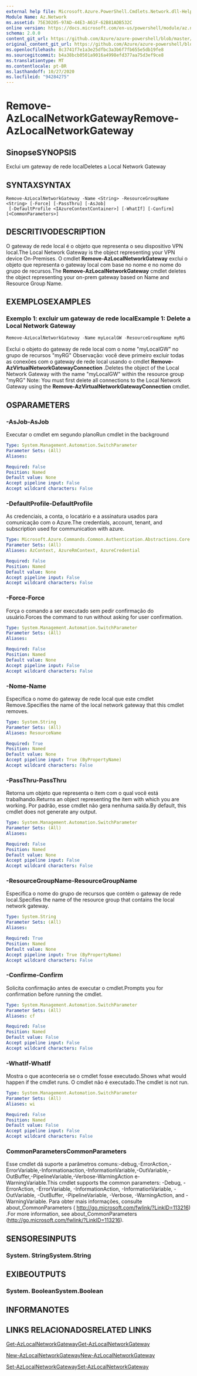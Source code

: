 ```yaml
---
external help file: Microsoft.Azure.PowerShell.Cmdlets.Network.dll-Help.xml
Module Name: Az.Network
ms.assetid: 75E30205-97AD-44E3-A61F-62B81ADB532C
online version: https://docs.microsoft.com/en-us/powershell/module/az.network/remove-azlocalnetworkgateway
schema: 2.0.0
content_git_url: https://github.com/Azure/azure-powershell/blob/master/src/Network/Network/help/Remove-AzLocalNetworkGateway.md
original_content_git_url: https://github.com/Azure/azure-powershell/blob/master/src/Network/Network/help/Remove-AzLocalNetworkGateway.md
ms.openlocfilehash: 8c3741f7e1a3e25dfbc3a3b6f7fb655e5db19fe8
ms.sourcegitcommit: b4a38bcb0501a9016a4998efd377aa75d3ef9ce8
ms.translationtype: MT
ms.contentlocale: pt-BR
ms.lasthandoff: 10/27/2020
ms.locfileid: "94284275"
---
```

# <span data-ttu-id="9c208-101">Remove-AzLocalNetworkGateway</span><span class="sxs-lookup"><span data-stu-id="9c208-101">Remove-AzLocalNetworkGateway</span></span>

## <span data-ttu-id="9c208-102">Sinopse</span><span class="sxs-lookup"><span data-stu-id="9c208-102">SYNOPSIS</span></span>
<span data-ttu-id="9c208-103">Exclui um gateway de rede local</span><span class="sxs-lookup"><span data-stu-id="9c208-103">Deletes a Local Network Gateway</span></span>

## <span data-ttu-id="9c208-104">SYNTAX</span><span class="sxs-lookup"><span data-stu-id="9c208-104">SYNTAX</span></span>

```
Remove-AzLocalNetworkGateway -Name <String> -ResourceGroupName <String> [-Force] [-PassThru] [-AsJob]
 [-DefaultProfile <IAzureContextContainer>] [-WhatIf] [-Confirm] [<CommonParameters>]
```

## <span data-ttu-id="9c208-105">DESCRITIVO</span><span class="sxs-lookup"><span data-stu-id="9c208-105">DESCRIPTION</span></span>
<span data-ttu-id="9c208-106">O gateway de rede local é o objeto que representa o seu dispositivo VPN local.</span><span class="sxs-lookup"><span data-stu-id="9c208-106">The Local Network Gateway is the object representing your VPN device On-Premises.</span></span>
<span data-ttu-id="9c208-107">O cmdlet **Remove-AzLocalNetworkGateway** exclui o objeto que representa o gateway local com base no nome e no nome do grupo de recursos.</span><span class="sxs-lookup"><span data-stu-id="9c208-107">The **Remove-AzLocalNetworkGateway** cmdlet deletes the object representing your on-prem gateway based on Name and Resource Group Name.</span></span>

## <span data-ttu-id="9c208-108">EXEMPLOS</span><span class="sxs-lookup"><span data-stu-id="9c208-108">EXAMPLES</span></span>

### <span data-ttu-id="9c208-109">Exemplo 1: excluir um gateway de rede local</span><span class="sxs-lookup"><span data-stu-id="9c208-109">Example 1: Delete a Local Network Gateway</span></span>
```powershell
Remove-AzLocalNetworkGateway -Name myLocalGW -ResourceGroupName myRG
```

<span data-ttu-id="9c208-110">Exclui o objeto do gateway de rede local com o nome "myLocalGW" no grupo de recursos "myRG" Observação: você deve primeiro excluir todas as conexões com o gateway de rede local usando o cmdlet **Remove-AzVirtualNetworkGatewayConnection** .</span><span class="sxs-lookup"><span data-stu-id="9c208-110">Deletes the object of the Local Network Gateway with the name "myLocalGW" within the resource group "myRG" Note: You must first delete all connections to the Local Network Gateway using the **Remove-AzVirtualNetworkGatewayConnection** cmdlet.</span></span>

## <span data-ttu-id="9c208-111">OS</span><span class="sxs-lookup"><span data-stu-id="9c208-111">PARAMETERS</span></span>

### <span data-ttu-id="9c208-112">-AsJob</span><span class="sxs-lookup"><span data-stu-id="9c208-112">-AsJob</span></span>
<span data-ttu-id="9c208-113">Executar o cmdlet em segundo plano</span><span class="sxs-lookup"><span data-stu-id="9c208-113">Run cmdlet in the background</span></span>

```yaml
Type: System.Management.Automation.SwitchParameter
Parameter Sets: (All)
Aliases:

Required: False
Position: Named
Default value: None
Accept pipeline input: False
Accept wildcard characters: False
```

### <span data-ttu-id="9c208-114">-DefaultProfile</span><span class="sxs-lookup"><span data-stu-id="9c208-114">-DefaultProfile</span></span>
<span data-ttu-id="9c208-115">As credenciais, a conta, o locatário e a assinatura usados para comunicação com o Azure.</span><span class="sxs-lookup"><span data-stu-id="9c208-115">The credentials, account, tenant, and subscription used for communication with azure.</span></span>

```yaml
Type: Microsoft.Azure.Commands.Common.Authentication.Abstractions.Core.IAzureContextContainer
Parameter Sets: (All)
Aliases: AzContext, AzureRmContext, AzureCredential

Required: False
Position: Named
Default value: None
Accept pipeline input: False
Accept wildcard characters: False
```

### <span data-ttu-id="9c208-116">-Force</span><span class="sxs-lookup"><span data-stu-id="9c208-116">-Force</span></span>
<span data-ttu-id="9c208-117">Força o comando a ser executado sem pedir confirmação do usuário.</span><span class="sxs-lookup"><span data-stu-id="9c208-117">Forces the command to run without asking for user confirmation.</span></span>

```yaml
Type: System.Management.Automation.SwitchParameter
Parameter Sets: (All)
Aliases:

Required: False
Position: Named
Default value: None
Accept pipeline input: False
Accept wildcard characters: False
```

### <span data-ttu-id="9c208-118">-Nome</span><span class="sxs-lookup"><span data-stu-id="9c208-118">-Name</span></span>
<span data-ttu-id="9c208-119">Especifica o nome do gateway de rede local que este cmdlet Remove.</span><span class="sxs-lookup"><span data-stu-id="9c208-119">Specifies the name of the local network gateway that this cmdlet removes.</span></span>

```yaml
Type: System.String
Parameter Sets: (All)
Aliases: ResourceName

Required: True
Position: Named
Default value: None
Accept pipeline input: True (ByPropertyName)
Accept wildcard characters: False
```

### <span data-ttu-id="9c208-120">-PassThru</span><span class="sxs-lookup"><span data-stu-id="9c208-120">-PassThru</span></span>
<span data-ttu-id="9c208-121">Retorna um objeto que representa o item com o qual você está trabalhando.</span><span class="sxs-lookup"><span data-stu-id="9c208-121">Returns an object representing the item with which you are working.</span></span>
<span data-ttu-id="9c208-122">Por padrão, esse cmdlet não gera nenhuma saída.</span><span class="sxs-lookup"><span data-stu-id="9c208-122">By default, this cmdlet does not generate any output.</span></span>

```yaml
Type: System.Management.Automation.SwitchParameter
Parameter Sets: (All)
Aliases:

Required: False
Position: Named
Default value: None
Accept pipeline input: False
Accept wildcard characters: False
```

### <span data-ttu-id="9c208-123">-ResourceGroupName</span><span class="sxs-lookup"><span data-stu-id="9c208-123">-ResourceGroupName</span></span>
<span data-ttu-id="9c208-124">Especifica o nome do grupo de recursos que contém o gateway de rede local.</span><span class="sxs-lookup"><span data-stu-id="9c208-124">Specifies the name of the resource group that contains the local network gateway.</span></span>

```yaml
Type: System.String
Parameter Sets: (All)
Aliases:

Required: True
Position: Named
Default value: None
Accept pipeline input: True (ByPropertyName)
Accept wildcard characters: False
```

### <span data-ttu-id="9c208-125">-Confirme</span><span class="sxs-lookup"><span data-stu-id="9c208-125">-Confirm</span></span>
<span data-ttu-id="9c208-126">Solicita confirmação antes de executar o cmdlet.</span><span class="sxs-lookup"><span data-stu-id="9c208-126">Prompts you for confirmation before running the cmdlet.</span></span>

```yaml
Type: System.Management.Automation.SwitchParameter
Parameter Sets: (All)
Aliases: cf

Required: False
Position: Named
Default value: False
Accept pipeline input: False
Accept wildcard characters: False
```

### <span data-ttu-id="9c208-127">-WhatIf</span><span class="sxs-lookup"><span data-stu-id="9c208-127">-WhatIf</span></span>
<span data-ttu-id="9c208-128">Mostra o que aconteceria se o cmdlet fosse executado.</span><span class="sxs-lookup"><span data-stu-id="9c208-128">Shows what would happen if the cmdlet runs.</span></span>
<span data-ttu-id="9c208-129">O cmdlet não é executado.</span><span class="sxs-lookup"><span data-stu-id="9c208-129">The cmdlet is not run.</span></span>

```yaml
Type: System.Management.Automation.SwitchParameter
Parameter Sets: (All)
Aliases: wi

Required: False
Position: Named
Default value: False
Accept pipeline input: False
Accept wildcard characters: False
```

### <span data-ttu-id="9c208-130">CommonParameters</span><span class="sxs-lookup"><span data-stu-id="9c208-130">CommonParameters</span></span>
<span data-ttu-id="9c208-131">Esse cmdlet dá suporte a parâmetros comuns:-debug,-ErrorAction,-ErrorVariable,-Informationaction,-InformationVariable,-OutVariable,-OutBuffer,-PipelineVariable,-Verbose-WarningAction e-WarningVariable.</span><span class="sxs-lookup"><span data-stu-id="9c208-131">This cmdlet supports the common parameters: -Debug, -ErrorAction, -ErrorVariable, -InformationAction, -InformationVariable, -OutVariable, -OutBuffer, -PipelineVariable, -Verbose, -WarningAction, and -WarningVariable.</span></span> <span data-ttu-id="9c208-132">Para obter mais informações, consulte about_CommonParameters ( http://go.microsoft.com/fwlink/?LinkID=113216) .</span><span class="sxs-lookup"><span data-stu-id="9c208-132">For more information, see about_CommonParameters (http://go.microsoft.com/fwlink/?LinkID=113216).</span></span>

## <span data-ttu-id="9c208-133">SENSORES</span><span class="sxs-lookup"><span data-stu-id="9c208-133">INPUTS</span></span>

### <span data-ttu-id="9c208-134">System. String</span><span class="sxs-lookup"><span data-stu-id="9c208-134">System.String</span></span>

## <span data-ttu-id="9c208-135">EXIBE</span><span class="sxs-lookup"><span data-stu-id="9c208-135">OUTPUTS</span></span>

### <span data-ttu-id="9c208-136">System. Boolean</span><span class="sxs-lookup"><span data-stu-id="9c208-136">System.Boolean</span></span>

## <span data-ttu-id="9c208-137">INFORMA</span><span class="sxs-lookup"><span data-stu-id="9c208-137">NOTES</span></span>

## <span data-ttu-id="9c208-138">LINKS RELACIONADOS</span><span class="sxs-lookup"><span data-stu-id="9c208-138">RELATED LINKS</span></span>

[<span data-ttu-id="9c208-139">Get-AzLocalNetworkGateway</span><span class="sxs-lookup"><span data-stu-id="9c208-139">Get-AzLocalNetworkGateway</span></span>](./Get-AzLocalNetworkGateway.md)

[<span data-ttu-id="9c208-140">New-AzLocalNetworkGateway</span><span class="sxs-lookup"><span data-stu-id="9c208-140">New-AzLocalNetworkGateway</span></span>](./New-AzLocalNetworkGateway.md)

[<span data-ttu-id="9c208-141">Set-AzLocalNetworkGateway</span><span class="sxs-lookup"><span data-stu-id="9c208-141">Set-AzLocalNetworkGateway</span></span>](./Set-AzLocalNetworkGateway.md)

